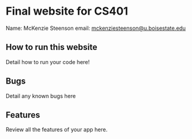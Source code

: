 # Final website for CS401

Name: McKenzie Steenson
email: mckenziesteenson@u.boisestate.edu

## How to run this website

Detail how to run your code here!

## Bugs

Detail any known bugs here

## Features

Review all the features of your app here.
